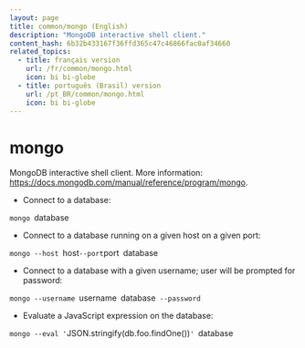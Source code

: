 ```yaml
---
layout: page
title: common/mongo (English)
description: "MongoDB interactive shell client."
content_hash: 6b32b433167f36ffd365c47c46866fac0af34660
related_topics:
  - title: français version
    url: /fr/common/mongo.html
    icon: bi bi-globe
  - title: português (Brasil) version
    url: /pt_BR/common/mongo.html
    icon: bi bi-globe
---
```

# mongo

MongoDB interactive shell client.
More information: <https://docs.mongodb.com/manual/reference/program/mongo>.

- Connect to a database:

`mongo `<span class="tldr-var badge badge-pill bg-dark-lm bg-white-dm text-white-lm text-dark-dm font-weight-bold">database</span>

- Connect to a database running on a given host on a given port:

`mongo --host `<span class="tldr-var badge badge-pill bg-dark-lm bg-white-dm text-white-lm text-dark-dm font-weight-bold">host</span>` --port `<span class="tldr-var badge badge-pill bg-dark-lm bg-white-dm text-white-lm text-dark-dm font-weight-bold">port</span>` `<span class="tldr-var badge badge-pill bg-dark-lm bg-white-dm text-white-lm text-dark-dm font-weight-bold">database</span>

- Connect to a database with a given username; user will be prompted for password:

`mongo --username `<span class="tldr-var badge badge-pill bg-dark-lm bg-white-dm text-white-lm text-dark-dm font-weight-bold">username</span>` `<span class="tldr-var badge badge-pill bg-dark-lm bg-white-dm text-white-lm text-dark-dm font-weight-bold">database</span>` --password`

- Evaluate a JavaScript expression on the database:

`mongo --eval '`<span class="tldr-var badge badge-pill bg-dark-lm bg-white-dm text-white-lm text-dark-dm font-weight-bold">JSON.stringify(db.foo.findOne())</span>`' `<span class="tldr-var badge badge-pill bg-dark-lm bg-white-dm text-white-lm text-dark-dm font-weight-bold">database</span>
